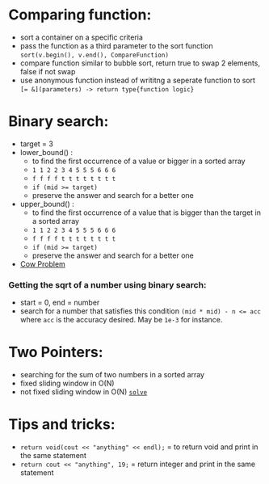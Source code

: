 # Comparing function:
- sort a container on a specific criteria
- pass the function as a third parameter to the sort function ```sort(v.begin(), v.end(), CompareFunction)```
- compare function similar to bubble sort, return true to swap 2 elements, false if not swap
- use anonymous function instead of writitng a seperate function to sort ```[= &](parameters) -> return type{function logic}```
# Binary search:
- target = 3
- lower_bound() :
  - to find the first occurrence of a value or bigger in a sorted array
  - `1 1 2 2 3 4 5 5 5 6 6 6`
  - `f f f f t t t t t t t t`
  - ```if (mid >= target)```
  - preserve the answer and search for a better one
- upper_bound() :
  - to find the first occurrence of a value that is bigger than the target in a sorted array
  - `1 1 2 2 3 4 5 5 5 6 6 6`
  - `f f f f t t t t t t t t`
  - ```if (mid >= target)```
  - preserve the answer and search for a better one
- [Cow Problem](https://codeforces.com/group/c3FDl9EUi9/contest/264941/problem/B)

### Getting the sqrt of a number using binary search:
- start = 0, end = number
- search for a number that satisfies this condition ```(mid * mid) - n <= acc``` where ```acc``` is the accuracy desired. May be `1e-3` for instance.

# Two Pointers:
- searching for the sum of two numbers in a sorted array
- fixed sliding window in O(N)
- not fixed sliding window in O(N) 
[`solve`](https://codeforces.com/contest/701/problem/C)






# Tips and tricks:
- ```return void(cout << "anything" << endl);``` = to return void and print in the same statement
- ```return cout << "anything", 19;``` = return integer and print in the same statement